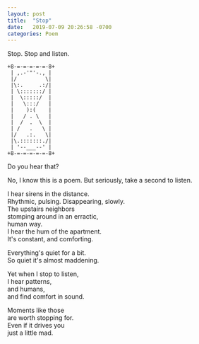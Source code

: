 ```yaml
---
layout: post
title:  "Stop"
date:   2019-07-09 20:26:58 -0700
categories: Poem
---
```

Stop. Stop and listen.

    +8-=-=-=-=-=-8+
     | ,.-'"'-., |
     |/         \|
     |\:.     .:/|
     | \:::::::/ |
     |  \:::::/  |
     |   \:::/   |
     |    ):(    |
     |   / . \   |
     |  /  .  \  |
     | /   .   \ |
     |/   .:.   \|
     |\.:::::::./|
     | '--___--' |
    +8-=-=-=-=-=-8+
 
Do you hear that?

No, I know this is a poem. But seriously, take a second to listen.

I hear sirens in the distance.  
Rhythmic, pulsing. Disappearing, slowly.  
The upstairs neighbors  
stomping around in an erractic,  
human way.  
I hear the hum of the apartment.  
It's constant, and comforting.  

Everything's quiet for a bit.  
So quiet it's almost maddening.

Yet when I stop to listen,  
I hear patterns,  
and humans,  
and find comfort in sound.  

Moments like those    
are worth stopping for.  
Even if it drives you     
just a little mad.
